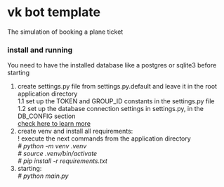 # vk bot template
The simulation of booking a plane ticket

### install and running
You need to have the installed database like a postgres or sqlite3 before starting<br>
1. create settings.py file from settings.py.default and leave it in the root application directory<br>
1.1 set up the TOKEN and GROUP_ID constants in the settings.py file<br>
1.2 set up the database connection settings in settings.py, in the DB_CONFIG section<br> <a href="https://docs.ponyorm.org/firststeps.html#database-binding">check here to learn more</a>
2. create venv and install all requirements:<br>
! execute the next commands from the application directory<br>
<i># python -m venv .venv</i><br>
<i># source .venv/bin/activate</i><br>
<i># pip install -r requirements.txt</i><br>
3. starting:<br>
<i># python main.py</i><br>
